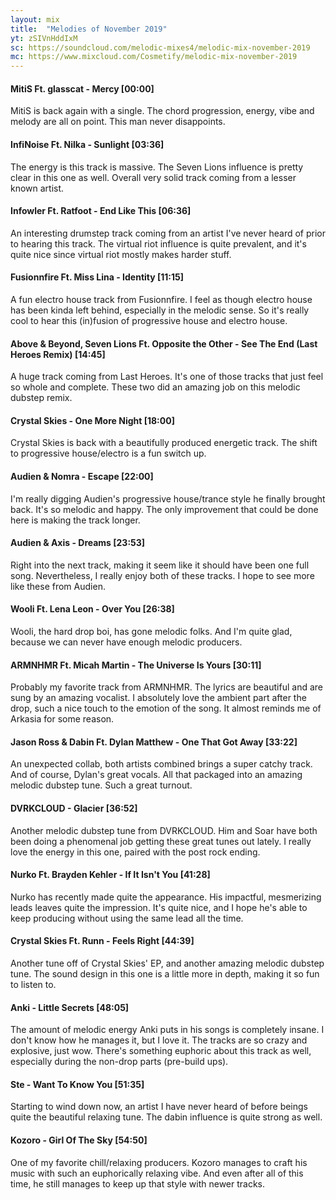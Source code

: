 ```yaml
---
layout: mix
title:  "Melodies of November 2019"
yt: zSIVnHddIxM
sc: https://soundcloud.com/melodic-mixes4/melodic-mix-november-2019
mc: https://www.mixcloud.com/Cosmetify/melodic-mix-november-2019
---
```


#### MitiS Ft. glasscat - Mercy [00:00]
MitiS is back again with a single. The chord progression, energy, vibe and melody are all on point. This man never disappoints.

#### InfiNoise Ft. Nilka - Sunlight [03:36]
The energy is this track is massive. The Seven Lions influence is pretty clear in this one as well. Overall very solid track coming from a lesser known artist.

#### Infowler Ft. Ratfoot - End Like This [06:36]
An interesting drumstep track coming from an artist I've never heard of prior to hearing this track. The virtual riot influence is quite prevalent, and it's quite nice since virtual riot mostly makes harder stuff.

#### Fusionnfire Ft. Miss Lina - Identity [11:15]
A fun electro house track from Fusionnfire. I feel as though electro house has been kinda left behind, especially in the melodic sense. So it's really cool to hear this (in)fusion of progressive house and electro house.

#### Above & Beyond, Seven Lions Ft. Opposite the Other - See The End (Last Heroes Remix) [14:45]
A huge track coming from Last Heroes. It's one of those tracks that just feel so whole and complete. These two did an amazing job on this melodic dubstep remix.

#### Crystal Skies - One More Night [18:00]
Crystal Skies is back with a beautifully produced energetic track. The shift to progressive house/electro is a fun switch up.

#### Audien & Nomra - Escape [22:00]
I'm really digging Audien's progressive house/trance style he finally brought back. It's so melodic and happy. The only improvement that could be done here is making the track longer.

#### Audien & Axis - Dreams [23:53]
Right into the next track, making it seem like it should have been one full song. Nevertheless, I really enjoy both of these tracks. I hope to see more like these from Audien.

#### Wooli Ft. Lena Leon - Over You [26:38]
Wooli, the hard drop boi, has gone melodic folks. And I'm quite glad, because we can never have enough melodic producers.

#### ARMNHMR Ft. Micah Martin - The Universe Is Yours [30:11]
Probably my favorite track from ARMNHMR. The lyrics are beautiful and are sung by an amazing vocalist. I absolutely love the ambient part after the drop, such a nice touch to the emotion of the song. It almost reminds me of Arkasia for some reason.

#### Jason Ross & Dabin Ft. Dylan Matthew - One That Got Away [33:22]
An unexpected collab, both artists combined brings a super catchy track. And of course, Dylan's great vocals. All that packaged into an amazing melodic dubstep tune. Such a great turnout.

#### DVRKCLOUD - Glacier [36:52]
Another melodic dubstep tune from DVRKCLOUD. Him and Soar have both been doing a phenomenal job getting these great tunes out lately. I really love the energy in this one, paired with the post rock ending.

#### Nurko Ft. Brayden Kehler - If It Isn't You [41:28]
Nurko has recently made quite the appearance. His impactful, mesmerizing leads leaves quite the impression. It's quite nice, and I hope he's able to keep producing without using the same lead all the time.

#### Crystal Skies Ft. Runn - Feels Right [44:39]
Another tune off of Crystal Skies' EP, and another amazing melodic dubstep tune. The sound design in this one is a little more in depth, making it so fun to listen to.

#### Anki - Little Secrets [48:05]
The amount of melodic energy Anki puts in his songs is completely insane. I don't know how he manages it, but I love it. The tracks are so crazy and explosive, just wow. There's something euphoric about this track as well, especially during the non-drop parts (pre-build ups).

#### Ste - Want To Know You [51:35]
Starting to wind down now, an artist I have never heard of before beings quite the beautiful relaxing tune. The dabin influence is quite strong as well.

#### Kozoro - Girl Of The Sky [54:50]
One of my favorite chill/relaxing producers. Kozoro manages to craft his music with such an euphorically relaxing vibe. And even after all of this time, he still manages to keep up that style with newer tracks.